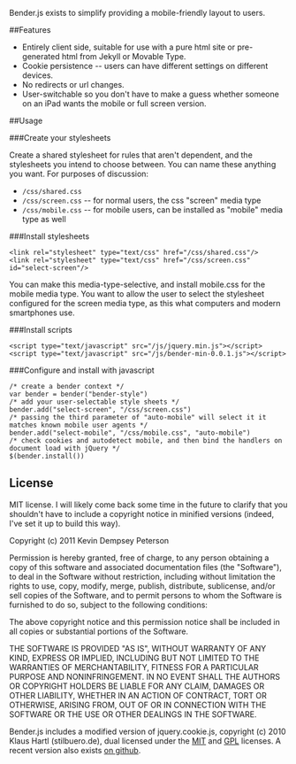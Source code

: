 Bender.js exists to simplify providing a mobile-friendly layout to users.

##Features

- Entirely client side, suitable for use with a pure html site or pre-generated html from Jekyll or Movable Type.
- Cookie persistence -- users can have different settings on different devices.
- No redirects or url changes.
- User-switchable so you don't have to make a guess whether someone on an iPad wants the mobile or full screen version.

##Usage

###Create your stylesheets

Create a shared stylesheet for rules that aren't dependent, and the stylesheets you intend to choose between. You can name these anything you want. For purposes of discussion:

* `/css/shared.css`
* `/css/screen.css` -- for normal users, the css "screen" media type
* `/css/mobile.css` -- for mobile users, can be installed as "mobile" media type as well

###Install stylesheets

    <link rel="stylesheet" type="text/css" href="/css/shared.css"/>
    <link rel="stylesheet" type="text/css" href="/css/screen.css" id="select-screen"/>

You can make this media-type-selective, and install mobile.css for the mobile media type. You want to allow the user to select the stylesheet configured for the screen media type, as this what computers and modern smartphones use.

###Install scripts

    <script type="text/javascript" src="/js/jquery.min.js"></script>
    <script type="text/javascript" src="/js/bender-min-0.0.1.js"></script>

###Configure and install with javascript

    /* create a bender context */
    var bender = bender("bender-style")
    /* add your user-selectable style sheets */
    bender.add("select-screen", "/css/screen.css")
    /* passing the third parameter of "auto-mobile" will select it it matches known mobile user agents */
    bender.add("select-mobile", "/css/mobile.css", "auto-mobile")
    /* check cookies and autodetect mobile, and then bind the handlers on document load with jQuery */
    $(bender.install())

## License

MIT license. I will likely come back some time in the future to
clarify that you shouldn't have to include a copyright notice in
minified versions (indeed, I've set it up to build this way).

Copyright (c) 2011 Kevin Dempsey Peterson 

Permission is hereby granted, free of charge, to any person obtaining
a copy of this software and associated documentation files (the
"Software"), to deal in the Software without restriction, including
without limitation the rights to use, copy, modify, merge, publish,
distribute, sublicense, and/or sell copies of the Software, and to
permit persons to whom the Software is furnished to do so, subject to
the following conditions:

The above copyright notice and this permission notice shall be
included in all copies or substantial portions of the Software.

THE SOFTWARE IS PROVIDED "AS IS", WITHOUT WARRANTY OF ANY KIND,
EXPRESS OR IMPLIED, INCLUDING BUT NOT LIMITED TO THE WARRANTIES OF
MERCHANTABILITY, FITNESS FOR A PARTICULAR PURPOSE AND
NONINFRINGEMENT. IN NO EVENT SHALL THE AUTHORS OR COPYRIGHT HOLDERS BE
LIABLE FOR ANY CLAIM, DAMAGES OR OTHER LIABILITY, WHETHER IN AN ACTION
OF CONTRACT, TORT OR OTHERWISE, ARISING FROM, OUT OF OR IN CONNECTION
WITH THE SOFTWARE OR THE USE OR OTHER DEALINGS IN THE SOFTWARE.

Bender.js includes a modified version of jquery.cookie.js, copyright
(c) 2010 Klaus Hartl (stilbuero.de), dual licensed under the
[MIT](http://www.opensource.org/licenses/mit-license.php) and
[GPL](http://www.gnu.org/licenses/gpl.html) licenses. A recent version
also exists [on github](https://github.com/carhartl/jquery-cookie).
